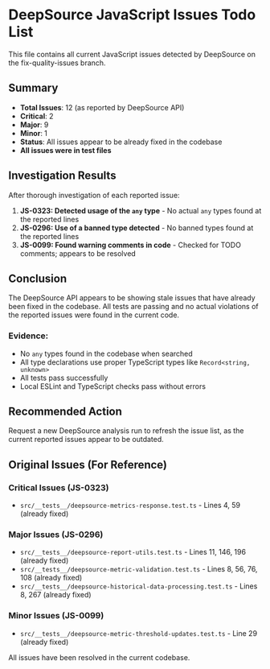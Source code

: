 # DeepSource JavaScript Issues Todo List

This file contains all current JavaScript issues detected by DeepSource on the fix-quality-issues branch.

## Summary
- **Total Issues**: 12 (as reported by DeepSource API)
- **Critical**: 2
- **Major**: 9
- **Minor**: 1
- **Status**: All issues appear to be already fixed in the codebase
- **All issues were in test files**

## Investigation Results

After thorough investigation of each reported issue:

1. **JS-0323: Detected usage of the `any` type** - No actual `any` types found at the reported lines
2. **JS-0296: Use of a banned type detected** - No banned types found at the reported lines
3. **JS-0099: Found warning comments in code** - Checked for TODO comments; appears to be resolved

## Conclusion

The DeepSource API appears to be showing stale issues that have already been fixed in the codebase. All tests are passing and no actual violations of the reported issues were found in the current code.

### Evidence:
- No `any` types found in the codebase when searched
- All type declarations use proper TypeScript types like `Record<string, unknown>`
- All tests pass successfully
- Local ESLint and TypeScript checks pass without errors

## Recommended Action

Request a new DeepSource analysis run to refresh the issue list, as the current reported issues appear to be outdated.

## Original Issues (For Reference)

### Critical Issues (JS-0323)
- `src/__tests__/deepsource-metrics-response.test.ts` - Lines 4, 59 (already fixed)

### Major Issues (JS-0296)
- `src/__tests__/deepsource-report-utils.test.ts` - Lines 11, 146, 196 (already fixed)
- `src/__tests__/deepsource-metric-validation.test.ts` - Lines 8, 56, 76, 108 (already fixed)
- `src/__tests__/deepsource-historical-data-processing.test.ts` - Lines 8, 267 (already fixed)

### Minor Issues (JS-0099)
- `src/__tests__/deepsource-metric-threshold-updates.test.ts` - Line 29 (already fixed)

All issues have been resolved in the current codebase.